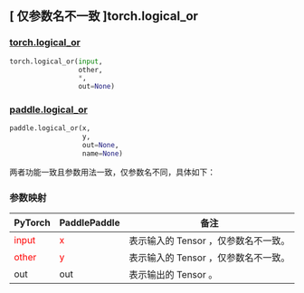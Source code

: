 ## [ 仅参数名不一致 ]torch.logical_or
### [torch.logical_or](https://pytorch.org/docs/stable/generated/torch.logical_or.html?highlight=logical_or#torch.logical_or)

```python
torch.logical_or(input,
                 other,
                 *,
                 out=None)
```

### [paddle.logical_or](https://www.paddlepaddle.org.cn/documentation/docs/zh/api/paddle/logical_or_cn.html#logical-or)

```python
paddle.logical_or(x,
                  y,
                  out=None,
                  name=None)
```

两者功能一致且参数用法一致，仅参数名不同，具体如下：
### 参数映射
| PyTorch       | PaddlePaddle | 备注                                                   |
| ------------- | ------------ | ------------------------------------------------------ |
| <font color='red'> input </font> | <font color='red'> x </font> | 表示输入的 Tensor ，仅参数名不一致。  |
| <font color='red'> other </font> | <font color='red'> y </font> | 表示输入的 Tensor ，仅参数名不一致。  |
| out | out | 表示输出的 Tensor 。 |

